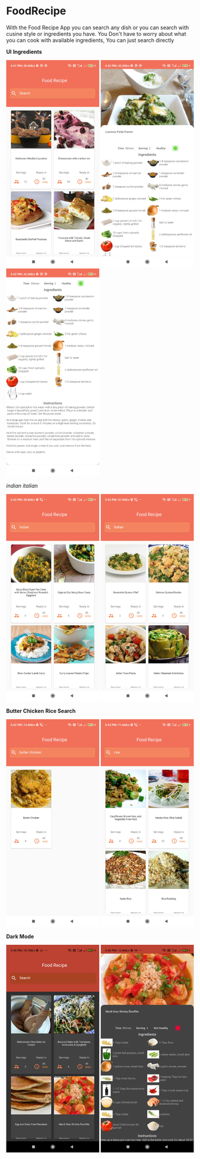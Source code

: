 # FoodRecipe
With the Food Recipe App you can search any dish or you can search with cusine style or ingredients you have.
You Don't have to worry about what you can cook with available ingredients, You can just search directly

**UI**  **Ingredients**


<img src="Images/foodrecipe.jpg" width="250">  <img src="Images/ingredients.jpg" width="250"> <img src="Images/instructions.jpg" width="250">


*indian*   *italian*


<img src="Images/indian.jpg" width="250">  <img src="Images/italian.jpg" width="250">


**Butter Chicken**  **Rice Search**


<img src="Images/butterchicken.jpg" width="250">  <img src="Images/ricesearch.jpg" width="250">


**Dark Mode**    


<img src="Images/darkmodefront.jpg" width="250">  <img src="Images/darkmodei.jpg" width="250">
